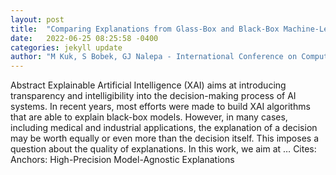 ```yaml
---
layout: post
title:  "Comparing Explanations from Glass-Box and Black-Box Machine-Learning Models"
date:   2022-06-25 08:25:58 -0400
categories: jekyll update
author: "M Kuk, S Bobek, GJ Nalepa - International Conference on Computational Science, 2022"
---
```

Abstract Explainable Artificial Intelligence (XAI) aims at introducing transparency and intelligibility into the decision-making process of AI systems. In recent years, most efforts were made to build XAI algorithms that are able to explain black-box models. However, in many cases, including medical and industrial applications, the explanation of a decision may be worth equally or even more than the decision itself. This imposes a question about the quality of explanations. In this work, we aim at …
Cites: ‪Anchors: High-Precision Model-Agnostic Explanations‬  